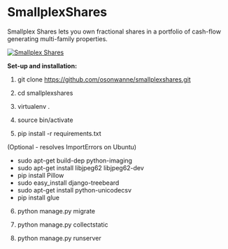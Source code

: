 # SmallplexShares
Smallplex Shares lets you own fractional shares in a portfolio of cash-flow generating multi-family properties.

[![Smallplex Shares](https://s3-us-west-2.amazonaws.com/smallplex/SmallplexShares.PNG "Website")](http://smallplex.com)

**Set-up and installation:**

1. git clone https://github.com/osonwanne/smallplexshares.git

2. cd smallplexshares

3. virtualenv .

4. source bin/activate

5. pip install -r requirements.txt

(Optional - resolves ImportErrors on Ubuntu)
* sudo apt-get build-dep python-imaging
* sudo apt-get install libjpeg62 libjpeg62-dev
* pip install Pillow
* sudo easy_install django-treebeard 
* sudo apt-get install python-unicodecsv
* pip install glue

6. python manage.py migrate

7. python manage.py collectstatic

8. python manage.py runserver